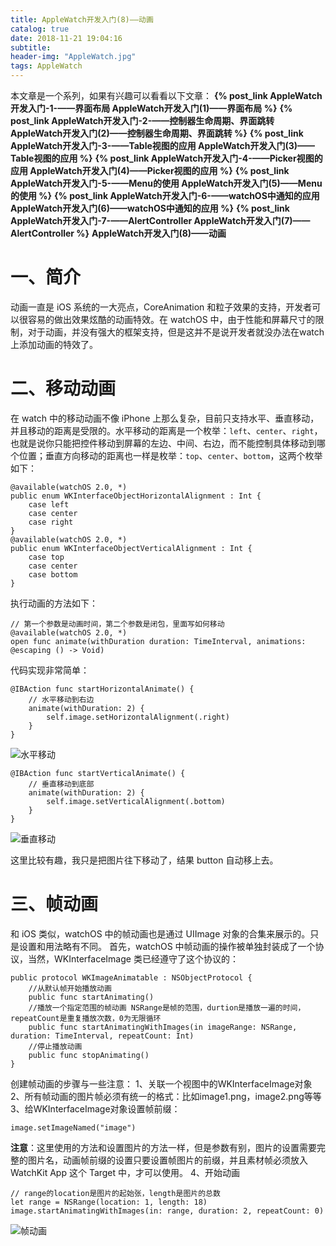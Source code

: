 ```yaml
---
title: AppleWatch开发入门(8)——动画
catalog: true
date: 2018-11-21 19:04:16
subtitle:
header-img: "AppleWatch.jpg"
tags: AppleWatch
---
```


本文章是一个系列，如果有兴趣可以看看以下文章：
**{% post_link AppleWatch开发入门-1-——界面布局 AppleWatch开发入门(1)——界面布局 %}**
**{% post_link AppleWatch开发入门-2-——控制器生命周期、界面跳转 AppleWatch开发入门(2)——控制器生命周期、界面跳转 %}**
**{% post_link AppleWatch开发入门-3-——Table视图的应用 AppleWatch开发入门(3)——Table视图的应用 %}**
**{% post_link AppleWatch开发入门-4-——Picker视图的应用 AppleWatch开发入门(4)——Picker视图的应用 %}**
**{% post_link AppleWatch开发入门-5-——Menu的使用 AppleWatch开发入门(5)——Menu的使用 %}**
**{% post_link AppleWatch开发入门-6-——watchOS中通知的应用 AppleWatch开发入门(6)——watchOS中通知的应用 %}**
**{% post_link AppleWatch开发入门-7-——AlertController AppleWatch开发入门(7)——AlertController %}**
**AppleWatch开发入门(8)——动画**

# 一、简介
动画一直是 iOS 系统的一大亮点，CoreAnimation 和粒子效果的支持，开发者可以很容易的做出效果炫酷的动画特效。在 watchOS 中，由于性能和屏幕尺寸的限制，对于动画，并没有强大的框架支持，但是这并不是说开发者就没办法在watch上添加动画的特效了。

# 二、移动动画
在 watch 中的移动动画不像 iPhone 上那么复杂，目前只支持水平、垂直移动，并且移动的距离是受限的。水平移动的距离是一个枚举：`left`、`center`、`right`，也就是说你只能把控件移动到屏幕的左边、中间、右边，而不能控制具体移动到哪个位置；垂直方向移动的距离也一样是枚举：`top`、`center`、`bottom`，这两个枚举如下：
```
@available(watchOS 2.0, *)
public enum WKInterfaceObjectHorizontalAlignment : Int {
    case left
    case center
    case right
}
@available(watchOS 2.0, *)
public enum WKInterfaceObjectVerticalAlignment : Int {
    case top
    case center
    case bottom
}
```
执行动画的方法如下：
```
// 第一个参数是动画时间，第二个参数是闭包，里面写如何移动
@available(watchOS 2.0, *)
open func animate(withDuration duration: TimeInterval, animations: @escaping () -> Void)
```
代码实现非常简单：
```
@IBAction func startHorizontalAnimate() {
    // 水平移动到右边
    animate(withDuration: 2) {
        self.image.setHorizontalAlignment(.right)
    }
}
```

![水平移动](https://upload-images.jianshu.io/upload_images/2708793-12bc76dcce1f4da5.gif?imageMogr2/auto-orient/strip)

```
@IBAction func startVerticalAnimate() {
    // 垂直移动到底部
    animate(withDuration: 2) {
        self.image.setVerticalAlignment(.bottom)
    }
}
```

![垂直移动](https://upload-images.jianshu.io/upload_images/2708793-f2f5e6f90cb9f09c.gif?imageMogr2/auto-orient/strip)

这里比较有趣，我只是把图片往下移动了，结果 button 自动移上去。



# 三、帧动画
和 iOS 类似，watchOS 中的帧动画也是通过 UIImage 对象的合集来展示的。只是设置和用法略有不同。
首先，watchOS 中帧动画的操作被单独封装成了一个协议，当然，WKInterfaceImage 类已经遵守了这个协议的：
```
public protocol WKImageAnimatable : NSObjectProtocol {    
    //从默认帧开始播放动画    
    public func startAnimating()    
    //播放一个指定范围的帧动画 NSRange是帧的范围，durtion是播放一遍的时间，repeatCount是重复播放次数，0为无限循环    
    public func startAnimatingWithImages(in imageRange: NSRange, duration: TimeInterval, repeatCount: Int)
    //停止播放动画    
    public func stopAnimating()
}
```
创建帧动画的步骤与一些注意：
1、关联一个视图中的WKInterfaceImage对象
2、所有帧动画的图片帧必须有统一的格式：比如image1.png，image2.png等等
3、给WKInterfaceImage对象设置帧前缀：
```
image.setImageNamed("image")
```
**注意**：这里使用的方法和设置图片的方法一样，但是参数有别，图片的设置需要完整的图片名，动画帧前缀的设置只要设置帧图片的前缀，并且素材帧必须放入 WatchKit App 这个 Target 中，才可以使用。
4、开始动画
```
// range的location是图片的起始张，length是图片的总数
let range = NSRange(location: 1, length: 18)
image.startAnimatingWithImages(in: range, duration: 2, repeatCount: 0)
```

![帧动画](https://upload-images.jianshu.io/upload_images/2708793-49cc7df1f7752a85.gif?imageMogr2/auto-orient/strip)
